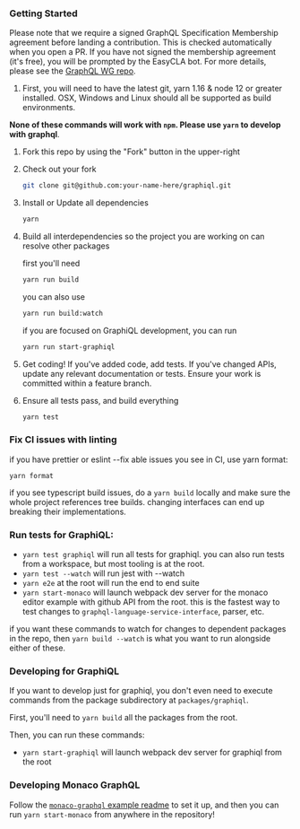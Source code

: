 ### Getting Started

Please note that we require a signed GraphQL Specification Membership agreement before landing a contribution. This is checked automatically when you open a PR. If you have not signed the membership agreement (it's free), you will be prompted by the EasyCLA bot. For more details, please see the [GraphQL WG repo](https://github.com/graphql/graphql-wg/tree/main/membership).

1. First, you will need to have the latest git, yarn 1.16 & node 12 or greater installed. OSX, Windows and Linux should all be supported as build environments.

**None of these commands will work with `npm`. Please use `yarn` to develop with graphql**.

1. Fork this repo by using the "Fork" button in the upper-right

2. Check out your fork

   ```sh
   git clone git@github.com:your-name-here/graphiql.git
   ```

3. Install or Update all dependencies

   ```sh
   yarn
   ```

4. Build all interdependencies so the project you are working on can resolve other packages

   first you'll need

   ```sh
   yarn run build
   ```

   you can also use

   ```sh
   yarn run build:watch
   ```

   if you are focused on GraphiQL development, you can run

   ```sh
   yarn run start-graphiql
   ```

5. Get coding! If you've added code, add tests. If you've changed APIs, update
   any relevant documentation or tests. Ensure your work is committed within a
   feature branch.

6. Ensure all tests pass, and build everything

   ```sh
   yarn test
   ```

### Fix CI issues with linting

if you have prettier or eslint --fix able issues you see in CI, use yarn format:

`yarn format`

if you see typescript build issues, do a `yarn build` locally and make sure the whole project references tree builds. changing interfaces can end up breaking their implementations.

### Run tests for GraphiQL:

- `yarn test graphiql` will run all tests for graphiql. you can also run tests from a workspace, but most tooling is at the root.
- `yarn test --watch` will run jest with --watch
- `yarn e2e` at the root will run the end to end suite
- `yarn start-monaco` will launch webpack dev server for the monaco editor example with github API from the root. this is the fastest way to test changes to `graphql-language-service-interface`, parser, etc.

if you want these commands to watch for changes to dependent packages in the repo, then `yarn build --watch` is what you want to run alongside either of these.

### Developing for GraphiQL

If you want to develop just for graphiql, you don't even need to execute commands from the package subdirectory at `packages/graphiql`.

First, you'll need to `yarn build` all the packages from the root.

Then, you can run these commands:

- `yarn start-graphiql` will launch webpack dev server for graphiql from the root

### Developing Monaco GraphQL

Follow the [`monaco-graphql` example readme](examples/monaco-graphql-webpack-example/README.md) to set it up, and then you can run `yarn start-monaco` from anywhere in the repository!
